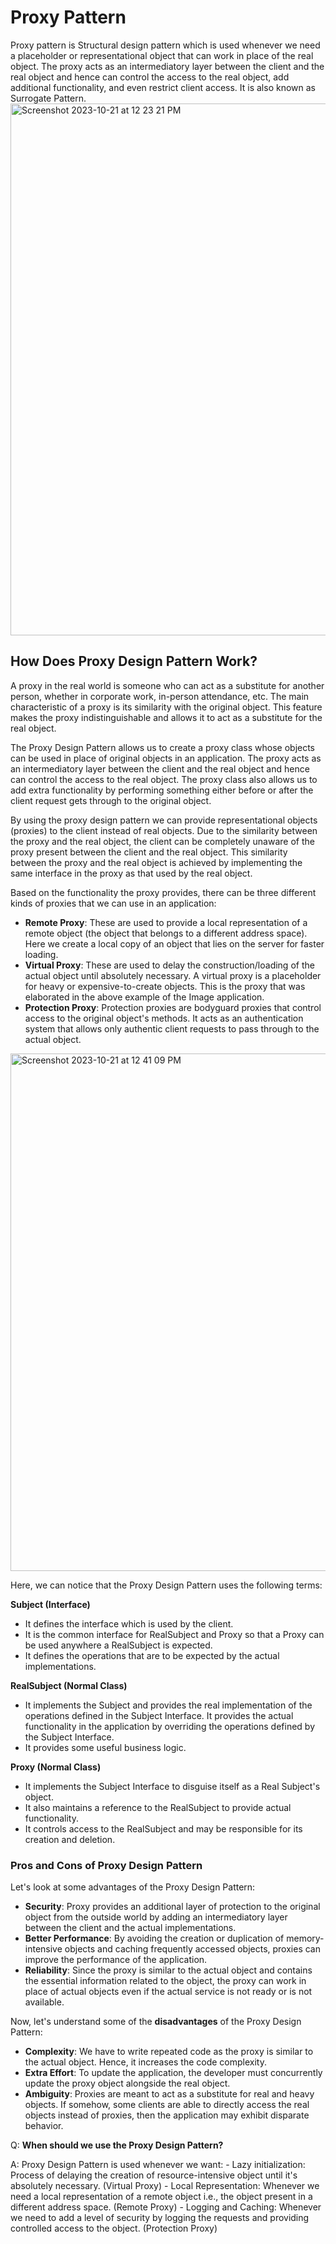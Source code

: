 # Proxy Pattern

Proxy pattern is  Structural design pattern which is used whenever we need a placeholder or representational object that
can work in place of the real object. The proxy acts as an intermediatory layer between the client and the real object
and hence can control the access to the real object, add additional functionality, and even restrict client access. It
is also known as Surrogate Pattern.
<img width="851" alt="Screenshot 2023-10-21 at 12 23 21 PM" src="https://github.com/gaurav-x5/DesignPattern/assets/49519381/0d466740-905d-4796-a1f4-8df76fc937b9">




## How Does Proxy Design Pattern Work?
A proxy in the real world is someone who can act as a substitute for another person, whether in corporate work, in-person attendance, etc. The main characteristic of a proxy is its similarity with the original object. This feature makes the proxy indistinguishable and allows it to act as a substitute for the real object.

The Proxy Design Pattern allows us to create a proxy class whose objects can be used in place of original objects in an application. The proxy acts as an intermediatory layer between the client and the real object and hence can control the access to the real object. The proxy class also allows us to add extra functionality by performing something either before or after the client request gets through to the original object.

By using the proxy design pattern we can provide representational objects (proxies) to the client instead of real objects. Due to the similarity between the proxy and the real object, the client can be completely unaware of the proxy present between the client and the real object. This similarity between the proxy and the real object is achieved by implementing the same interface in the proxy as that used by the real object.

Based on the functionality the proxy provides, there can be three different kinds of proxies that we can use in an application:

* **Remote Proxy**: These are used to provide a local representation of a remote object (the object that belongs to a different address space). Here we create a local copy of an object that lies on the server for faster loading.
* **Virtual Proxy**: These are used to delay the construction/loading of the actual object until absolutely necessary. A virtual proxy is a placeholder for heavy or expensive-to-create objects. This is the proxy that was elaborated in the above example of the Image application.
* **Protection Proxy**: Protection proxies are bodyguard proxies that control access to the original object's methods. It acts as an authentication system that allows only authentic client requests to pass through to the actual object.


<img width="828" alt="Screenshot 2023-10-21 at 12 41 09 PM" src="https://github.com/gaurav-x5/DesignPattern/assets/49519381/e4829622-486a-4a0b-83d1-eb6c91851003">



Here, we can notice that the Proxy Design Pattern uses the following terms:

**Subject (Interface)**

* It defines the interface which is used by the client.
* It is the common interface for RealSubject and Proxy so that a Proxy can be used anywhere a RealSubject is expected.
* It defines the operations that are to be expected by the actual implementations.

**RealSubject (Normal Class)**

* It implements the Subject and provides the real implementation of the operations defined in the Subject Interface. It provides the actual functionality in the application by overriding the operations defined by the Subject Interface.
* It provides some useful business logic.

**Proxy (Normal Class)**

* It implements the Subject Interface to disguise itself as a Real Subject's object.
* It also maintains a reference to the RealSubject to provide actual functionality.
* It controls access to the RealSubject and may be responsible for its creation and deletion.

### Pros and Cons of Proxy Design Pattern
Let's look at some advantages of the Proxy Design Pattern:

* **Security**: Proxy provides an additional layer of protection to the original object from the outside world by adding an intermediatory layer between the client and the actual implementations.
* **Better Performance**: By avoiding the creation or duplication of memory-intensive objects and caching frequently accessed objects, proxies can improve the performance of the application.
* **Reliability**: Since the proxy is similar to the actual object and contains the essential information related to the object, the proxy can work in place of actual objects even if the actual service is not ready or is not available.

Now, let's understand some of the **disadvantages** of the Proxy Design Pattern:

* **Complexity**: We have to write repeated code as the proxy is similar to the actual object. Hence, it increases the code complexity.
* **Extra Effort**: To update the application, the developer must concurrently update the proxy object alongside the real object.
* **Ambiguity**: Proxies are meant to act as a substitute for real and heavy objects. If somehow, some clients are able to directly access the real objects instead of proxies, then the application may exhibit disparate behavior.

Q: **When should we use the Proxy Design Pattern?**

A: Proxy Design Pattern is used whenever we want: - Lazy initialization: Process of delaying the creation of resource-intensive object until it's absolutely necessary. (Virtual Proxy) - Local Representation: Whenever we need a local representation of a remote object i.e., the object present in a different address space. (Remote Proxy) - Logging and Caching: Whenever we need to add a level of security by logging the requests and providing controlled access to the object. (Protection Proxy)
